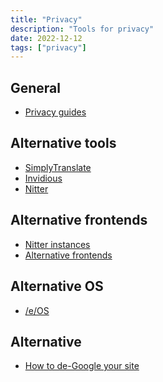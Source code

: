 ```yaml
---
title: "Privacy"
description: "Tools for privacy"
date: 2022-12-12
tags: ["privacy"]
---
```


<CC>

<div>

## General

- [Privacy guides](https://www.privacyguides.org/tools/)

</div>

<div>

## Alternative tools

- [SimplyTranslate](https://simplytranslate.org/)
- [Invidious](https://invidious.snopyta.org/)
- [Nitter](https://nitter.net/)

</div>

<div>

## Alternative frontends

- [Nitter instances](https://github.com/xnaas/nitter-instances)
- [Alternative frontends](https://github.com/digitalblossom/alternative-frontends)

</div>

<div>

## Alternative OS

- [/e/OS](https://doc.e.foundation/)

</div>

<div>

## Alternative

- [How to de-Google your site](https://markosaric.com/degoogleify/)

</div>

</CC>
